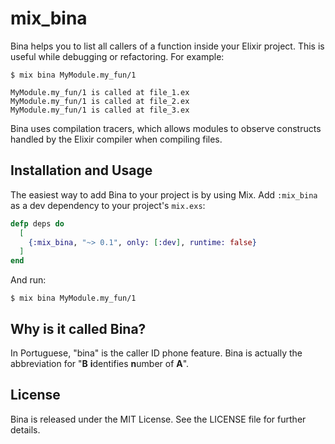 # mix_bina
Bina helps you to list all callers of a function inside your Elixir project.
This is useful while debugging or refactoring. For example:

```
$ mix bina MyModule.my_fun/1

MyModule.my_fun/1 is called at file_1.ex
MyModule.my_fun/1 is called at file_2.ex
MyModule.my_fun/1 is called at file_3.ex
```

Bina uses compilation tracers, which allows modules to observe constructs handled
by the Elixir compiler when compiling files.

## Installation and Usage
The easiest way to add Bina to your project is by using Mix. Add `:mix_bina` as
a dev dependency to your project's `mix.exs`:

```elixir
defp deps do
  [
    {:mix_bina, "~> 0.1", only: [:dev], runtime: false}
  ]
end
```

And run:

```
$ mix bina MyModule.my_fun/1
```

## Why is it called Bina?
In Portuguese, "bina" is the caller ID phone feature. Bina is actually the
abbreviation for "**B** **i**dentifies **n**umber of **A**".

## License
Bina is released under the MIT License. See the LICENSE file for further details.
